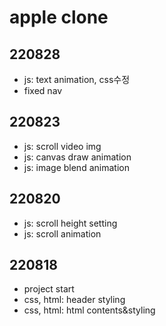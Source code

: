 # apple clone

## 220828

- js: text animation, css수정
- fixed nav

## 220823

- js: scroll video img
- js: canvas draw animation
- js: image blend animation

## 220820

- js: scroll height setting
- js: scroll animation

## 220818

- project start
- css, html: header styling
- css, html: html contents&styling
